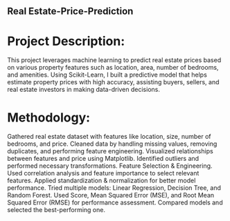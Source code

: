 ## Real Estate-Price-Prediction
# Project Description:
This project leverages machine learning to predict real estate prices based on various property features such as location, area, number of bedrooms, and amenities. Using Scikit-Learn, I built a predictive model that helps estimate property prices with high accuracy, assisting buyers, sellers, and real estate investors in making data-driven decisions.

# Methodology:
Gathered real estate dataset with features like location, size, number of bedrooms, and price.
Cleaned data by handling missing values, removing duplicates, and performing feature engineering.
Visualized relationships between features and price using Matplotlib.
Identified outliers and performed necessary transformations.
Feature Selection & Engineering.
Used correlation analysis and feature importance to select relevant features.
Applied standardization & normalization for better model performance.
Tried multiple models: Linear Regression, Decision Tree, and Random Forest.
Used Score, Mean Squared Error (MSE), and Root Mean Squared Error (RMSE) for performance assessment.
Compared models and selected the best-performing one.
